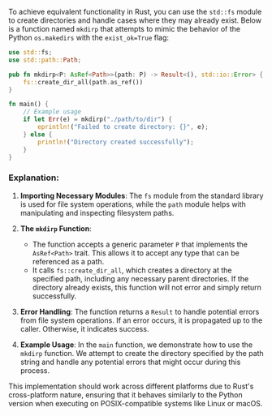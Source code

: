 To achieve equivalent functionality in Rust, you can use the `std::fs` module to create directories and handle cases where they may already exist. Below is a function named `mkdirp` that attempts to mimic the behavior of the Python `os.makedirs` with the `exist_ok=True` flag:

```rust
use std::fs;
use std::path::Path;

pub fn mkdirp<P: AsRef<Path>>(path: P) -> Result<(), std::io::Error> {
    fs::create_dir_all(path.as_ref())
}

fn main() {
    // Example usage
    if let Err(e) = mkdirp("./path/to/dir") {
        eprintln!("Failed to create directory: {}", e);
    } else {
        println!("Directory created successfully");
    }
}
```

### Explanation:
1. **Importing Necessary Modules**: The `fs` module from the standard library is used for file system operations, while the `path` module helps with manipulating and inspecting filesystem paths.

2. **The `mkdirp` Function**:
   - The function accepts a generic parameter `P` that implements the `AsRef<Path>` trait. This allows it to accept any type that can be referenced as a path.
   - It calls `fs::create_dir_all`, which creates a directory at the specified path, including any necessary parent directories. If the directory already exists, this function will not error and simply return successfully.

3. **Error Handling**: The function returns a `Result` to handle potential errors from file system operations. If an error occurs, it is propagated up to the caller. Otherwise, it indicates success.

4. **Example Usage**: In the `main` function, we demonstrate how to use the `mkdirp` function. We attempt to create the directory specified by the path string and handle any potential errors that might occur during this process.

This implementation should work across different platforms due to Rust's cross-platform nature, ensuring that it behaves similarly to the Python version when executing on POSIX-compatible systems like Linux or macOS.
